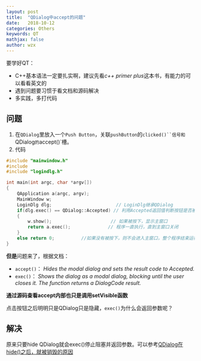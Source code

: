 ```yaml
---
layout: post
title:  "QDialog中accept的问题"
date:   2018-10-12
categories: Others
keywords: QT
mathjax: false
author: wzx
---
```


要学好QT：
* C++基本语法一定要扎实啊，建议先看*c++ primer plus*这本书，有能力的可以看看英文的
* 遇到问题要习惯于看文档和源码解决
* 多实践，多打代码





## 问题
1. 在`QDialog`里放入一个`Push Button`，关联`pushButton`的`clicked()``信号和`QDialog`的`accept()`槽。
2. 代码

```c++
#include "mainwindow.h"
#include
#include "logindlg.h"

int main(int argc, char *argv[])
{
    QApplication a(argc, argv);
    MainWindow w;
    LoginDlg dlg;                        // LoginDlg继承QDialog
    if(dlg.exec() == QDialog::Accepted) // 利用Accepted返回值判断按钮是否被按下
    {
        w.show();                      // 如果被按下，显示主窗口
        return a.exec();              // 程序一直执行，直到主窗口关闭
    }
    else return 0;          //如果没有被按下，则不会进入主窗口，整个程序结束运行
}
```
**但是**问题来了，根据文档：  
* `accept()`：  *Hides the modal dialog and sets the result code to Accepted.*  
* `exec()`：  *Shows the dialog as a modal dialog, blocking until the user closes it. The function returns a DialogCode result.*

**通过源码查看accept内部也只是调用setVisible函数**

点击按钮之后明明只是QDialog只是隐藏，`exec()`为什么会返回参数呢？

## 解决
原来只要hide QDialog就会exec()停止阻塞并返回参数。可以参考[QDialog在hide()之后，就被销毁的原因](https://blog.csdn.net/lengyuezuixue/article/details/81012763)
